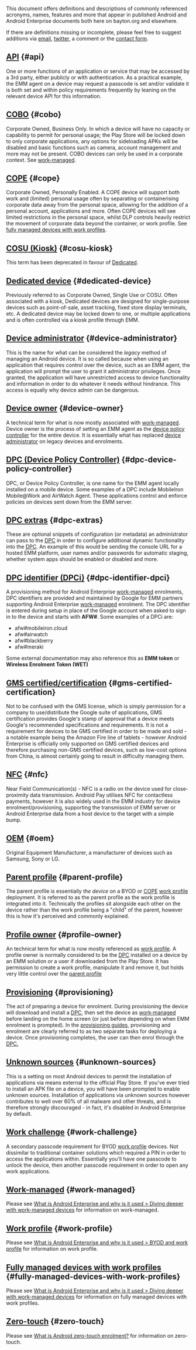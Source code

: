 <!---
title: "Android glossary"
date: "2018-01-26"
--->

This document offers definitions and descriptions of commonly referenced acronyms, names, features and more that appear in published Android and Android Enterprise documents both here on bayton.org and elsewhere.

If there are definitions missing or incomplete, please feel free to suggest additions via [email](mailto:jason@bayton.org), [twitter](https://twitter.com/jasonbayton), a comment or the [contact form](/contact/).

## [API](#api) {#api}

One or more functions of an application or service that may be accessed by a 3rd party, either publicly or with authentication. As a practical example, the EMM agent on a device may request a passcode is set and/or validate it is both set and within policy requirements frequently by leaning on the relevant device API for this information.

## [COBO](#cobo) {#cobo}

Corporate Owned, Business Only. In which a device will have no capacity or capability to permit for personal usage; the Play Store will be locked down to only corporate applications, any options for sideloading APKs will be disabled and basic functions such as camera, account management and more may not be present. COBO devices can only be used in a corporate context. See [work-managed](#work-managed).

## [COPE](#cope) {#cope}

Corporate Owned, Personally Enabled. A COPE device will support both work and (limited) personal usage often by separating or containerising corporate data away from the personal space, allowing for the addition of a personal account, applications and more. Often COPE devices will see limited restrictions in the personal space, whilst DLP controls heavily restrict the movement of corporate data beyond the container, or work profile. See [fully managed devices with work profiles](#fully-managed-devices-with-work-profiles).

## [COSU (Kiosk)](#cosu-kiosk) {#cosu-kiosk}

This term has been deprecated in favour of [Dedicated](#dedicated-device).

## [Dedicated device](#dedicated-device) {#dedicated-device}

Previously referred to as Corporate Owned, Single Use or COSU. Often associated with a kiosk, Dedicated devices are designed for single-purpose devices such as point-of-sale, asset tracking, fixed store display terminals, etc. A dedicated device may be locked down to one, or multiple applications and is often controlled via a kiosk profile through EMM.

## [Device administrator](#device-administrator) {#device-administrator}

This is the name for what can be considered the _legacy_ method of managing an Android device. It is so called because when using an application that requires control over the device, such as an EMM agent, the application will prompt the user to grant it administrator privileges. Once granted, the application will have unrestricted access to device functionality and information in order to do whatever it needs without hindrance. This access is equally why device admin can be dangerous.

## [Device owner](#device-owner) {#device-owner}

A technical term for what is now mostly associated with [work-managed](#work-managed). Device owner is the process of setting an EMM agent as the [device policy controller](#dpc-device-policy-controller) for the entire device. It is essentially what has replaced [device administrator](#device-administrator) on legacy devices and enrolments.

## [DPC (Device Policy Controller)](#dpc-device-policy-controller) {#dpc-device-policy-controller}

DPC, or Device Policy Controller, is one name for the EMM agent locally installed on a mobile device. Some examples of a DPC include MobileIron Mobile@Work and AirWatch Agent. These applications control and enforce policies on devices sent down from the EMM server.

## [DPC extras](#dpc-extras) {#dpc-extras}

These are optional snippets of configuration (or metadata) an administrator can pass to the [DPC](#dpc-device-policy-controller) in order to configure additional dynamic functionality into the [DPC](#dpc-device-policy-controller). An example of this would be sending the console URL for a hosted EMM platform, user names and/or passwords for automatic staging, whether system apps should be enabled or disabled and more.

## [DPC identifier (DPCi)](#dpc-identifier-dpci) {#dpc-identifier-dpci}

A provisioning method for Android Enterprise [work-managed](#work-managed) enrolments, DPC identifiers are provided and maintained by Google for EMM partners supporting Android Enterprise [work-managed](#work-managed) enrolment. The DPC identifier is entered during setup in place of the Google account when asked to sign in to the device and starts with **AFW#**. Some examples of a DPCi are:

- afw#mobileiron.cloud
- afw#airwatch
- afw#blackberry
- afw#meraki

Some external documentation may also reference this as **EMM token** or **Wireless Enrolment Token (WET)**

## [GMS certified/certification](#gms-certified-certification) {#gms-certified-certification}

Not to be confused with the GMS license, which is simply permission for a company to use/distribute the Google suite of applications, GMS certification provides Google's stamp of approval that a device meets Google's recommended specifications and requirements. It is not a requirement for devices to be GMS certified in order to be made and sold - a notable example being the Amazon Fire line of tablets - however Android Enterprise is officially only supported on GMS certified devices and therefore purchasing non-GMS certified devices, such as low-cost options from China, is almost certainly going to result in difficulty managing them.

## [NFC](#nfc) {#nfc}

Near Field Communication(s) - NFC is a radio on the device used for close-proximity data transmission. Android Pay utilises NFC for contactless payments, however it is also widely used in the EMM industry for device enrolment/provisioning, supporting the transmission of EMM server or Android Enterprise data from a host device to the target with a simple bump.

## [OEM](#oem) {#oem}

Original Equipment Manufacturer, a manufacturer of devices such as Samsung, Sony or LG.

## [Parent profile](#parent-profile) {#parent-profile}

The parent profile is essentially _the device_ on a BYOD or [COPE](#cope) [work profile](#work-profile) deployment. It is referred to as the parent profile as the work profile is integrated into it. Technically the profiles sit alongside each other on the device rather than the work profile being a "child" of the parent, however this is how it's perceived and commonly explained.

## [Profile owner](#profile-owner) {#profile-owner}

An technical term for what is now mostly referenced as [work profile](#work-profile). A profile owner is normally considered to be the [DPC](#dpc-device-policy-controller) installed on a device by an EMM solution or a user if downloaded from the Play Store. It has permission to create a work profile, manipulate it and remove it, but holds very little control over the [parent profile](#parent-profile)

## [Provisioning](#provisioning) {#provisioning}

The act of preparing a device for enrolment. During provisioning the device will download and install a [DPC](#dpc-device-policy-controller), then set the device as [work-managed](#work-managed) before landing on the home screen (or just before depending on when EMM enrolment is prompted). In the [provisioning guides](/docs/enterprise-mobility/android/android-enterprise-provisioning-guides), provisioning and enrolment are clearly referred to as two separate tasks for deploying a device. Once provisioning completes, the user can then enrol through the [DPC.](#dpc-device-policy-controller)

## [Unknown sources](#unknown-sources) {#unknown-sources}

This is a setting on most Android devices to permit the installation of applications via means external to the official Play Store. If you've ever tried to install an APK file on a device, you will have been prompted to enable unknown sources. Installation of applications via unknown sources however contributes to well over 60% of all malware and other threats, and is therefore strongly discouraged - in fact, it's disabled in Android Enterprise by default.

## [Work challenge](#work-challenge) {#work-challenge}

A secondary passcode requirement for BYOD [work profile](#work-profile) devices. Not dissimilar to traditional container solutions which required a PIN in order to access the applications within. Essentially you'll have one passcode to unlock the device, then another passcode requirement in order to open any work applications.

## [Work-managed](#work-managed) {#work-managed}

Please see [What is Android Enterprise and why is it used > Diving deeper with work-managed devices](/docs/enterprise-mobility/android/what-is-android-enterprise-and-why-is-it-used/#diving-deeper-with-work-managed-devices) for information on work-managed.

## [Work profile](#work-profile) {#work-profile}

Please see [What is Android Enterprise and why is it used > BYOD and work profile](/docs/enterprise-mobility/android/what-is-android-enterprise-and-why-is-it-used/#byod-and-work-profile) for information on work profile.

## [Fully managed devices with work profiles](#fully-managed-devices-with-work-profiles) {#fully-managed-devices-with-work-profiles}

Please see [What is Android Enterprise and why is it used > Diving deeper with work-managed devices](/docs/enterprise-mobility/android/what-is-android-enterprise-and-why-is-it-used/#diving-deeper-with-work-managed-devices) for information on fully managed devices with work profiles.

## [Zero-touch](#zero-touch) {#zero-touch}

Please see [What is Android zero-touch enrolment?](/docs/enterprise-mobility/android/what-is-android-zero-touch-enrolment) for information on zero-touch.
